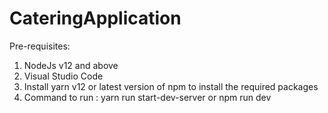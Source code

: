 # CateringApplication

Pre-requisites:

1) NodeJs v12 and above
2) Visual Studio Code 
3) Install yarn v12 or latest version of npm to install the required packages
4) Command to run : yarn run start-dev-server or npm run dev